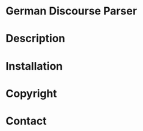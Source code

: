German Discourse Parser
=======================

# Description

# Installation

# Copyright

# Contact
